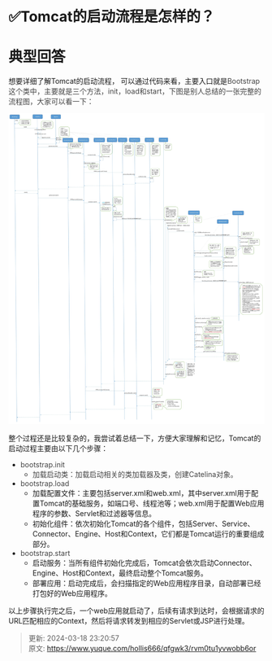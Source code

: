 # ✅Tomcat的启动流程是怎样的？

# 典型回答


想要详细了解Tomcat的启动流程， 可以通过代码来看，主要入口就是<font style="color:rgb(68, 68, 68);">Bootstrap这个类中，主要就是三个方法，init，load和start，下图是别人总结的一张完整的流程图，大家可以看一下：</font>

<font style="color:rgb(68, 68, 68);"></font>

![1681550795216-558ee94f-f6f2-4610-984f-bc60495188b4.jpeg](./img/DiQBZ1Rx-4HDJZdS/1681550795216-558ee94f-f6f2-4610-984f-bc60495188b4-558186.jpeg)



整个过程还是比较复杂的，我尝试着总结一下，方便大家理解和记忆，Tomcat的启动过程主要由以下几个步骤：



+ <font style="color:rgb(68, 68, 68);">bootstrap.init</font>
    - <font style="color:rgb(68, 68, 68);">加载启动类：加载启动相关的类加载器及类，创建Catelina对象。</font>
+ <font style="color:rgb(68, 68, 68);">bootstrap.load</font>
    - 加载配置文件：主要包括server.xml和web.xml，其中server.xml用于配置Tomcat的基础服务，如端口号、线程池等；web.xml用于配置Web应用程序的参数、Servlet和过滤器等信息。
    - 初始化组件：依次初始化Tomcat的各个组件，包括Server、Service、Connector、Engine、Host和Context，它们都是Tomcat运行的重要组成部分。
+ <font style="color:rgb(68, 68, 68);">bootstrap.start</font>
    - 启动服务：当所有组件初始化完成后，Tomcat会依次启动Connector、Engine、Host和Context，最终启动整个Tomcat服务。
    - 部署应用：启动完成后，会扫描指定的Web应用程序目录，自动部署已经打包好的Web应用程序。



以上步骤执行完之后，一个web应用就启动了，后续有请求到达时，会根据请求的URL匹配相应的Context，然后将请求转发到相应的Servlet或JSP进行处理。

  
 

<font style="color:rgb(68, 68, 68);"></font>



> 更新: 2024-03-18 23:20:57  
> 原文: <https://www.yuque.com/hollis666/qfgwk3/rvm0tu1yvwobb6or>